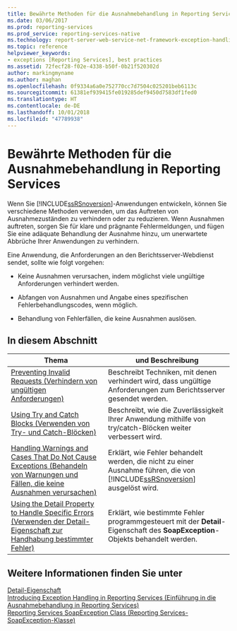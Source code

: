```yaml
---
title: Bewährte Methoden für die Ausnahmebehandlung in Reporting Services | Microsoft-Dokumentation
ms.date: 03/06/2017
ms.prod: reporting-services
ms.prod_service: reporting-services-native
ms.technology: report-server-web-service-net-framework-exception-handling
ms.topic: reference
helpviewer_keywords:
- exceptions [Reporting Services], best practices
ms.assetid: 72fecf28-f02e-4338-b50f-0b21f520302d
author: markingmyname
ms.author: maghan
ms.openlocfilehash: 0f9334a6a0e752770cc7d7504c025201beb6113c
ms.sourcegitcommit: 61381ef939415fe019285def9450d7583df1fed0
ms.translationtype: HT
ms.contentlocale: de-DE
ms.lasthandoff: 10/01/2018
ms.locfileid: "47789938"
---
```

# <a name="best-practices-for-reporting-services-exception-handling"></a>Bewährte Methoden für die Ausnahmebehandlung in Reporting Services
  Wenn Sie [!INCLUDE[ssRSnoversion](../../../includes/ssrsnoversion-md.md)]-Anwendungen entwickeln, können Sie verschiedene Methoden verwenden, um das Auftreten von Ausnahmezuständen zu verhindern oder zu reduzieren. Wenn Ausnahmen auftreten, sorgen Sie für klare und prägnante Fehlermeldungen, und fügen Sie eine adäquate Behandlung der Ausnahme hinzu, um unerwartete Abbrüche Ihrer Anwendungen zu verhindern.  
  
 Eine Anwendung, die Anforderungen an den Berichtsserver-Webdienst sendet, sollte wie folgt vorgehen:  
  
-   Keine Ausnahmen verursachen, indem möglichst viele ungültige Anforderungen verhindert werden.  
  
-   Abfangen von Ausnahmen und Angabe eines spezifischen Fehlerbehandlungscodes, wenn möglich.  
  
-   Behandlung von Fehlerfällen, die keine Ausnahmen auslösen.  
  
## <a name="in-this-section"></a>In diesem Abschnitt  
  
|Thema|und Beschreibung|  
|-----------|-----------------|  
|[Preventing Invalid Requests (Verhindern von ungültigen Anforderungen)](../../../reporting-services/report-server-web-service-net-framework-exception-handling/best-practices/preventing-invalid-requests.md)|Beschreibt Techniken, mit denen verhindert wird, dass ungültige Anforderungen zum Berichtsserver gesendet werden.|  
|[Using Try and Catch Blocks (Verwenden von Try- und Catch-Blöcken)](../../../reporting-services/report-server-web-service-net-framework-exception-handling/best-practices/using-try-and-catch-blocks.md)|Beschreibt, wie die Zuverlässigkeit Ihrer Anwendung mithilfe von try/catch-Blöcken weiter verbessert wird.|  
|[Handling Warnings and Cases That Do Not Cause Exceptions (Behandeln von Warnungen und Fällen, die keine Ausnahmen verursachen)](../../../reporting-services/report-server-web-service-net-framework-exception-handling/best-practices/handling-warnings-and-cases-that-do-not-cause-exceptions.md)|Erklärt, wie Fehler behandelt werden, die nicht zu einer Ausnahme führen, die von [!INCLUDE[ssRSnoversion](../../../includes/ssrsnoversion-md.md)] ausgelöst wird.|  
|[Using the Detail Property to Handle Specific Errors (Verwenden der Detail-Eigenschaft zur Handhabung bestimmter Fehler)](../../../reporting-services/report-server-web-service-net-framework-exception-handling/best-practices/using-the-detail-property-to-handle-specific-errors.md)|Erklärt, wie bestimmte Fehler programmgesteuert mit der **Detail**-Eigenschaft des **SoapException**-Objekts behandelt werden.|  
  
## <a name="see-also"></a>Weitere Informationen finden Sie unter  
 [Detail-Eigenschaft](../../../reporting-services/report-server-web-service-net-framework-exception-handling/soapexception-class/detail-property.md)   
 [Introducing Exception Handling in Reporting Services (Einführung in die Ausnahmebehandlung in Reporting Services)](../../../reporting-services/report-server-web-service-net-framework-exception-handling/introducing-exception-handling-in-reporting-services.md)   
 [Reporting Services SoapException Class (Reporting Services-SoapException-Klasse)](../../../reporting-services/report-server-web-service-net-framework-exception-handling/soapexception-class/reporting-services-soapexception-class.md)  
  
  
